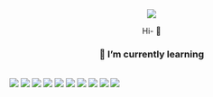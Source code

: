 <div align='center'>
<img src="https://capsule-render.vercel.app/api?type=Rounded&color=fcfce8&height=250&section=header&text=Hello%20Hello&desc=YooSangbum's%20GitHub&fontSize=110&descAlign=71&descAlignY=70&fontColor=4776b4">
</div>

<div align='center'>
  <p>Hi- 👋 </p>
</div>
<div >
   <h3 align=center>🌱 I’m currently learning </h3>
   <br />
  <div width=100>
   <img src="https://img.shields.io/badge/HTML5-E34F26?style=for-the-badge&logo=HTML5&logoColor=white">
   <img src="https://img.shields.io/badge/CSS3-1572B6?style=for-the-badge&logo=CSS3&logoColor=white"> 
   <img src="https://img.shields.io/badge/JavaScript-F7DF1E?style=for-the-badge&logo=JavaScript&logoColor=white"> 
   <img src="https://img.shields.io/badge/React-61DAFB?style=for-the-badge&logo=React&logoColor=white"> 
   <img src="https://img.shields.io/badge/redux-764ABC?style=for-the-badge&logo=redux&logoColor=white" /> 
   <img src="https://img.shields.io/badge/Node.js-339933?style=for-the-badge&logo=Node.js&logoColor=white">
   <img src="https://img.shields.io/badge/express-000000?style=for-the-badge&logo=express&logoColor=white" /> 
   <img src="https://img.shields.io/badge/mongodb-47A248?style=for-the-badge&logo=mongodb&logoColor=white" /> 
   <img src="https://img.shields.io/badge/Amazon AWS-232F3E?style=for-the-badge&logo=Amazon AWS&logoColor=white" />
   <img src="https://img.shields.io/badge/Bootstrap-7952B3?style=for-the-badge&logo=Bootstrap&logoColor=white" />
  </div>
<!--
**YooSangbum/YooSangbum** is a ✨ _special_ ✨ repository because its `README.md` (this file) appears on your GitHub profile.

Here are some ideas to get you started:

- 🔭 I’m currently working on ...
- 🌱 I’m currently learning ...
- 👯 I’m looking to collaborate on ...
- 🤔 I’m looking for help with ...
- 💬 Ask me about ...
- 📫 How to reach me: ...
- 😄 Pronouns: ...
- ⚡ Fun fact: ...
- 🛠️Technical stack🛠️: ...
-->
